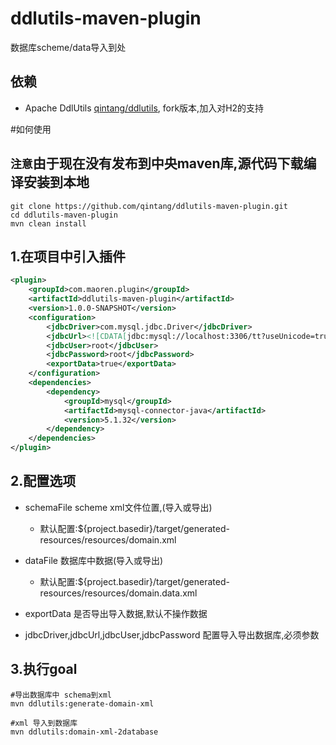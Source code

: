 # ddlutils-maven-plugin 
   数据库scheme/data导入到处

## 依赖
*   Apache DdlUtils [qintang/ddlutils][1], fork版本,加入对H2的支持

#如何使用
## `注意`由于现在没有发布到中央maven库,源代码下载编译安装到本地
```shell
git clone https://github.com/qintang/ddlutils-maven-plugin.git 
cd ddlutils-maven-plugin
mvn clean install
```

## 1.在项目中引入插件
```xml
<plugin>
    <groupId>com.maoren.plugin</groupId>
    <artifactId>ddlutils-maven-plugin</artifactId>
    <version>1.0.0-SNAPSHOT</version>
    <configuration>
        <jdbcDriver>com.mysql.jdbc.Driver</jdbcDriver>
        <jdbcUrl><![CDATA[jdbc:mysql://localhost:3306/tt?useUnicode=true&characterEncoding=utf8&autoReconnect=true&allowMultiQueries=true]]></jdbcUrl>
        <jdbcUser>root</jdbcUser>
        <jdbcPassword>root</jdbcPassword>
        <exportData>true</exportData>
    </configuration>
    <dependencies>
        <dependency>
            <groupId>mysql</groupId>
            <artifactId>mysql-connector-java</artifactId>
            <version>5.1.32</version>
        </dependency>
    </dependencies>
</plugin>
```
## 2.配置选项
* schemaFile scheme xml文件位置,(导入或导出)
  * 默认配置:${project.basedir}/target/generated-resources/resources/domain.xml
* dataFile 数据库中数据(导入或导出)
  * 默认配置:${project.basedir}/target/generated-resources/resources/domain.data.xml
* exportData 是否导出导入数据,默认不操作数据
  
* jdbcDriver,jdbcUrl,jdbcUser,jdbcPassword 配置导入导出数据库,必须参数
  
## 3.执行goal
```shell
#导出数据库中 schema到xml
mvn ddlutils:generate-domain-xml

#xml 导入到数据库
mvn ddlutils:domain-xml-2database

```

[1]: https://github.com/rubenqba/ddlutils

